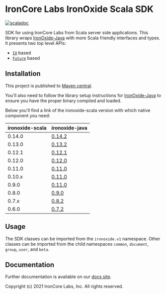 # IronCore Labs IronOxide Scala SDK

[![scaladoc](https://javadoc-badge.appspot.com/com.ironcorelabs/ironoxide-scala_2.12.svg?label=scaladoc)](https://javadoc-badge.appspot.com/com.ironcorelabs/ironoxide-scala_2.12)

SDK for using IronCore Labs from Scala server side applications. This library wraps [IronOxide-Java](https://github.com/IronCoreLabs/ironoxide-swig-bindings/tree/main/java)
with more Scala friendly interfaces and types. It presents two top level APIs:

- [`IO`](https://typelevel.org/cats-effect/) based
- [`Future`](https://docs.scala-lang.org/overviews/core/futures.html) based

## Installation

This project is published to [Maven central](https://search.maven.org/artifact/com.ironcorelabs/ironoxide-scala_2.12).

You'll also need to follow the library setup instructions for [IronOxide-Java](https://github.com/IronCoreLabs/ironoxide-swig-bindings/tree/main/java#library) to ensure
you have the proper binary compiled and loaded.

Below you'll find a link of the ironoxide-scala version with which native component you need:

| ironoxide-scala | ironoxide-java                                                                         |
| --------------- | -------------------------------------------------------------------------------------- |
| 0.14.0          | [0.14.2](https://github.com/IronCoreLabs/ironoxide-swig-bindings/releases/tag/v0.14.2) |
| 0.13.0          | [0.13.2](https://github.com/IronCoreLabs/ironoxide-swig-bindings/releases/tag/v0.13.0) |
| 0.12.1          | [0.12.1](https://github.com/IronCoreLabs/ironoxide-swig-bindings/releases/tag/v0.12.1) |
| 0.12.0          | [0.12.0](https://github.com/IronCoreLabs/ironoxide-swig-bindings/releases/tag/v0.12.0) |
| 0.11.0          | [0.11.0](https://github.com/IronCoreLabs/ironoxide-swig-bindings/releases/tag/v0.11.0) |
| 0.10.x          | [0.11.0](https://github.com/IronCoreLabs/ironoxide-swig-bindings/releases/tag/v0.11.0) |
| 0.9.0           | [0.11.0](https://github.com/IronCoreLabs/ironoxide-swig-bindings/releases/tag/v0.11.0) |
| 0.8.0           | [0.9.0](https://github.com/IronCoreLabs/ironoxide-swig-bindings/releases/tag/v0.8.0)   |
| 0.7.x           | [0.8.2](https://github.com/IronCoreLabs/ironoxide-swig-bindings/releases/tag/v0.8.2)   |
| 0.6.0           | [0.7.2](https://github.com/IronCoreLabs/ironoxide-swig-bindings/releases/tag/v0.7.2)   |

## Usage

The SDK classes can be imported from the `ironoxide.v1` namespace. Other classes can be imported from the
child namespaces `common`, `document`, `group`, `user`, and `beta`.

## Documentation

Further documentation is available on our [docs site](https://ironcorelabs.com/docs).

Copyright (c) 2021 IronCore Labs, Inc. All rights reserved.
